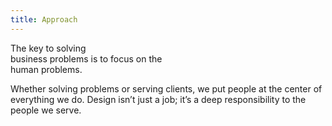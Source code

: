 ```yaml
---
title: Approach
---
```


<title-block>
The key to solving<br>
business problems
<span>is to focus on the
<br>human problems.</span>
</title-block>

<grid background="gray-10">
<column lg="8">

Whether solving problems or serving clients, we put people at the center of everything we do. Design isn’t just a job; it’s a deep responsibility to the people we serve.

</column>

<column lg="16">

<tile
    type="large"
    background="white"
    img_src="./global/images/tile-img-lg__design-services.png"
    img_alt="geometric x-shapes"
    tile_title_one="Design Thinking"
    tile_title_two="Human-centered design at scale."
    description="Explore the framework that drives how we think and work every day."
    link_one="Read more"
    button="true">
  </tile>

</column>
<column lg="16">

  <tile
    type="large"
    background="black"
    light="true"
    img_src="./global/images/tile-img-lg__design-services.png"
    img_alt="geometric x-shapes"
    tile_title_one="Design Services"
    tile_title_two="Your business partner by design."
    description="Partner with us to help define your strategy, create exceptional experiences, and drive better business outcomes."
    link_one="Read more"
    button="true">
  </tile>

</column>
<column lg="16">

  <tile
    type="large"
    background="#051243"
    light="true"
    img_src="./global/images/tile-img-lg__design-services.png"
    img_alt="geometric x-shapes"
    tile_title_one="Design Philosophy"
    tile_title_two="The beliefs behind everything we do."
    description="Design is about moving people forward, both emotionally and functionally."
    link_one="Read more"
    button="true">
  </tile>

</column>

</grid>
